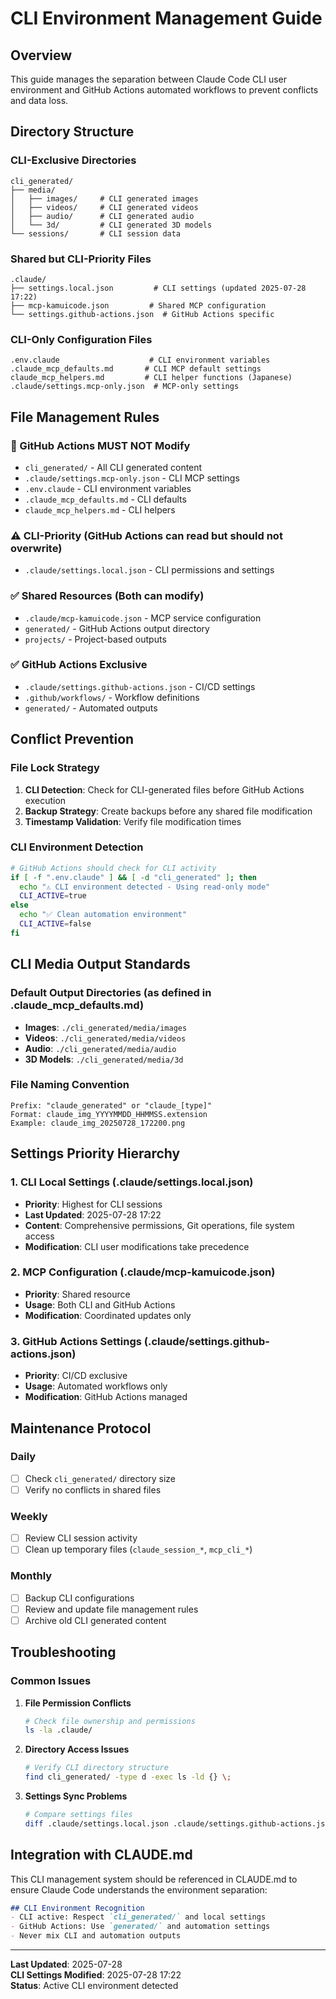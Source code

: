 # CLI Environment Management Guide

## Overview
This guide manages the separation between Claude Code CLI user environment and GitHub Actions automated workflows to prevent conflicts and data loss.

## Directory Structure

### CLI-Exclusive Directories
```
cli_generated/
├── media/
│   ├── images/     # CLI generated images
│   ├── videos/     # CLI generated videos
│   ├── audio/      # CLI generated audio
│   └── 3d/         # CLI generated 3D models
└── sessions/       # CLI session data
```

### Shared but CLI-Priority Files
```
.claude/
├── settings.local.json         # CLI settings (updated 2025-07-28 17:22)
├── mcp-kamuicode.json         # Shared MCP configuration
└── settings.github-actions.json  # GitHub Actions specific
```

### CLI-Only Configuration Files
```
.env.claude                    # CLI environment variables
.claude_mcp_defaults.md       # CLI MCP default settings
claude_mcp_helpers.md         # CLI helper functions (Japanese)
.claude/settings.mcp-only.json  # MCP-only settings
```

## File Management Rules

### 🚫 GitHub Actions MUST NOT Modify
- `cli_generated/` - All CLI generated content
- `.claude/settings.mcp-only.json` - CLI MCP settings
- `.env.claude` - CLI environment variables
- `.claude_mcp_defaults.md` - CLI defaults
- `claude_mcp_helpers.md` - CLI helpers

### ⚠️ CLI-Priority (GitHub Actions can read but should not overwrite)
- `.claude/settings.local.json` - CLI permissions and settings

### ✅ Shared Resources (Both can modify)
- `.claude/mcp-kamuicode.json` - MCP service configuration
- `generated/` - GitHub Actions output directory
- `projects/` - Project-based outputs

### ✅ GitHub Actions Exclusive
- `.claude/settings.github-actions.json` - CI/CD settings
- `.github/workflows/` - Workflow definitions
- `generated/` - Automated outputs

## Conflict Prevention

### File Lock Strategy
1. **CLI Detection**: Check for CLI-generated files before GitHub Actions execution
2. **Backup Strategy**: Create backups before any shared file modification
3. **Timestamp Validation**: Verify file modification times

### CLI Environment Detection
```bash
# GitHub Actions should check for CLI activity
if [ -f ".env.claude" ] && [ -d "cli_generated" ]; then
  echo "⚠️ CLI environment detected - Using read-only mode"
  CLI_ACTIVE=true
else
  echo "✅ Clean automation environment"
  CLI_ACTIVE=false
fi
```

## CLI Media Output Standards

### Default Output Directories (as defined in .claude_mcp_defaults.md)
- **Images**: `./cli_generated/media/images`
- **Videos**: `./cli_generated/media/videos`
- **Audio**: `./cli_generated/media/audio`
- **3D Models**: `./cli_generated/media/3d`

### File Naming Convention
```
Prefix: "claude_generated" or "claude_[type]"
Format: claude_img_YYYYMMDD_HHMMSS.extension
Example: claude_img_20250728_172200.png
```

## Settings Priority Hierarchy

### 1. CLI Local Settings (.claude/settings.local.json)
- **Priority**: Highest for CLI sessions
- **Last Updated**: 2025-07-28 17:22
- **Content**: Comprehensive permissions, Git operations, file system access
- **Modification**: CLI user modifications take precedence

### 2. MCP Configuration (.claude/mcp-kamuicode.json) 
- **Priority**: Shared resource
- **Usage**: Both CLI and GitHub Actions
- **Modification**: Coordinated updates only

### 3. GitHub Actions Settings (.claude/settings.github-actions.json)
- **Priority**: CI/CD exclusive
- **Usage**: Automated workflows only
- **Modification**: GitHub Actions managed

## Maintenance Protocol

### Daily
- [ ] Check `cli_generated/` directory size
- [ ] Verify no conflicts in shared files

### Weekly  
- [ ] Review CLI session activity
- [ ] Clean up temporary files (`claude_session_*`, `mcp_cli_*`)

### Monthly
- [ ] Backup CLI configurations
- [ ] Review and update file management rules
- [ ] Archive old CLI generated content

## Troubleshooting

### Common Issues

1. **File Permission Conflicts**
   ```bash
   # Check file ownership and permissions
   ls -la .claude/
   ```

2. **Directory Access Issues**
   ```bash
   # Verify CLI directory structure
   find cli_generated/ -type d -exec ls -ld {} \;
   ```

3. **Settings Sync Problems**
   ```bash
   # Compare settings files
   diff .claude/settings.local.json .claude/settings.github-actions.json
   ```

## Integration with CLAUDE.md

This CLI management system should be referenced in CLAUDE.md to ensure Claude Code understands the environment separation:

```markdown
## CLI Environment Recognition
- CLI active: Respect `cli_generated/` and local settings
- GitHub Actions: Use `generated/` and automation settings
- Never mix CLI and automation outputs
```

---

**Last Updated**: 2025-07-28  
**CLI Settings Modified**: 2025-07-28 17:22  
**Status**: Active CLI environment detected